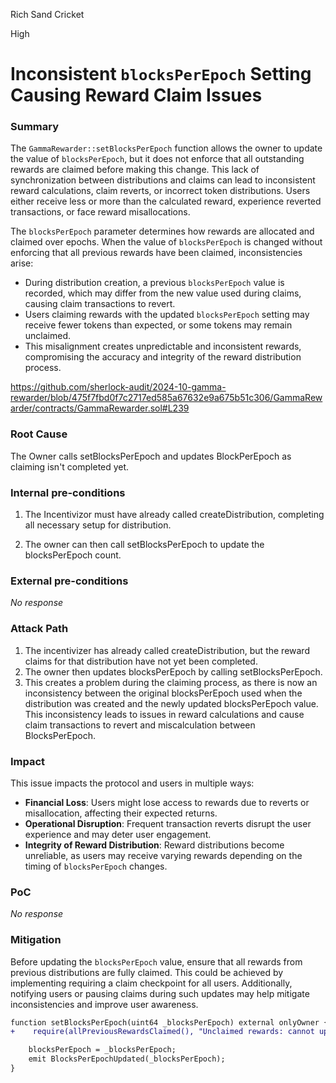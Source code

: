 Rich Sand Cricket

High

# Inconsistent `blocksPerEpoch` Setting Causing Reward Claim Issues

### Summary

The `GammaRewarder::setBlocksPerEpoch` function allows the owner to update the value of `blocksPerEpoch`, but it does not enforce that all outstanding rewards are claimed before making this change. This lack of synchronization between distributions and claims can lead to inconsistent reward calculations, claim reverts, or incorrect token distributions. Users  either receive less or more than the calculated reward, experience reverted transactions, or face reward misallocations.

The `blocksPerEpoch` parameter determines how rewards are allocated and claimed over epochs. When the value of `blocksPerEpoch` is changed without enforcing that all previous rewards have been claimed, inconsistencies arise:
- During distribution creation, a previous `blocksPerEpoch` value is recorded, which may differ from the new value used during claims, causing claim transactions to revert.
- Users claiming rewards with the updated `blocksPerEpoch` setting may receive fewer tokens than expected, or some tokens may remain unclaimed.
- This misalignment creates unpredictable and inconsistent rewards, compromising the accuracy and integrity of the reward distribution process.

https://github.com/sherlock-audit/2024-10-gamma-rewarder/blob/475f7fbd0f7c2717ed585a67632e9a675b51c306/GammaRewarder/contracts/GammaRewarder.sol#L239

### Root Cause

The Owner calls setBlocksPerEpoch and updates BlockPerEpoch as claiming isn't completed yet.

### Internal pre-conditions

1. The Incentivizor  must have already called createDistribution, completing all necessary setup for distribution.

2. The owner can then call setBlocksPerEpoch to update the blocksPerEpoch count.

### External pre-conditions

_No response_

### Attack Path

1. The incentivizer has already called createDistribution, but the reward claims for that distribution have not yet been completed.
2. The owner then updates blocksPerEpoch by calling setBlocksPerEpoch.
3. This creates a problem during the claiming process, as there is now an inconsistency between the original blocksPerEpoch used when the distribution was created and the newly updated blocksPerEpoch value.
This inconsistency leads to issues in reward calculations and  cause claim transactions to revert and miscalculation between BlocksPerEpoch.

### Impact

This issue impacts the protocol and users in multiple ways:
- **Financial Loss**: Users might lose access to rewards due to reverts or misallocation, affecting their expected returns.
- **Operational Disruption**: Frequent transaction reverts disrupt the user experience and may deter user engagement.
- **Integrity of Reward Distribution**: Reward distributions become unreliable, as users may receive varying rewards depending on the timing of `blocksPerEpoch` changes.

### PoC

_No response_

### Mitigation

Before updating the `blocksPerEpoch` value, ensure that all rewards from previous distributions are fully claimed. This could be achieved by implementing  requiring a claim checkpoint for all users. Additionally, notifying users or pausing claims during such updates may help mitigate inconsistencies and improve user awareness.

```diff
function setBlocksPerEpoch(uint64 _blocksPerEpoch) external onlyOwner {
+    require(allPreviousRewardsClaimed(), "Unclaimed rewards: cannot update blocksPerEpoch");

    blocksPerEpoch = _blocksPerEpoch;
    emit BlocksPerEpochUpdated(_blocksPerEpoch);
}
```